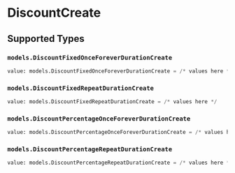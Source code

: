 # DiscountCreate


## Supported Types

### `models.DiscountFixedOnceForeverDurationCreate`

```python
value: models.DiscountFixedOnceForeverDurationCreate = /* values here */
```

### `models.DiscountFixedRepeatDurationCreate`

```python
value: models.DiscountFixedRepeatDurationCreate = /* values here */
```

### `models.DiscountPercentageOnceForeverDurationCreate`

```python
value: models.DiscountPercentageOnceForeverDurationCreate = /* values here */
```

### `models.DiscountPercentageRepeatDurationCreate`

```python
value: models.DiscountPercentageRepeatDurationCreate = /* values here */
```

